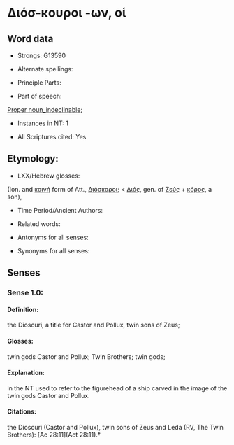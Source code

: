 # Διόσ-κουροι -ων, οἱ

<!-- Status: S2=NeedsFinalCheck -->
<!-- Lexica used for edits:   -->

## Word data

* Strongs: G13590

* Alternate spellings:



* Principle Parts: 


* Part of speech: 

[Proper noun_indeclinable](http://ugg.readthedocs.io/en/latest/proper_noun_indeclinable.html); 

* Instances in NT: 1

* All Scriptures cited: Yes

## Etymology: 


* LXX/Hebrew glosses: 

(Ion. and [κοινή]() form of Att., [Διόσκοροι](); < [Διός](), gen. of [Ζεύς]() + [κόρος](), a son), 

* Time Period/Ancient Authors: 


* Related words: 

* Antonyms for all senses:

* Synonyms for all senses: 


## Senses 


### Sense  1.0: 

#### Definition: 

the Dioscuri, a title for Castor and Pollux, twin sons of Zeus;

#### Glosses: 

twin gods Castor and Pollux; Twin Brothers; twin gods; 

#### Explanation: 

 in the NT used to refer to the figurehead of a ship carved in the image of the twin gods Castor and Pollux.

#### Citations: 

the Dioscuri (Castor and Pollux), twin sons of Zeus and Leda (RV, The Twin Brothers): [Ac 28:11](Act 28:11).†
